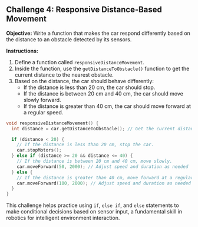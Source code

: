 
## Challenge 4: Responsive Distance-Based Movement
**Objective:** Write a function that makes the car respond differently based on the distance to an obstacle detected by its sensors.

**Instructions:**
1. Define a function called `responsiveDistanceMovement`.
2. Inside the function, use the `getDistanceToObstacle()` function to get the current distance to the nearest obstacle.
3. Based on the distance, the car should behave differently:
   - If the distance is less than 20 cm, the car should stop.
   - If the distance is between 20 cm and 40 cm, the car should move slowly forward.
   - If the distance is greater than 40 cm, the car should move forward at a regular speed.

```cpp
void responsiveDistanceMovement() {
  int distance = car.getDistanceToObstacle(); // Get the current distance

  if (distance < 20) {
    // If the distance is less than 20 cm, stop the car.
    car.stopMotors();
  } else if (distance >= 20 && distance <= 40) {
    // If the distance is between 20 cm and 40 cm, move slowly.
    car.moveForward(50, 2000); // Adjust speed and duration as needed
  } else {
    // If the distance is greater than 40 cm, move forward at a regular speed.
    car.moveForward(100, 2000); // Adjust speed and duration as needed
  }
}
```

This challenge helps practice using `if`, `else if`, and `else` statements to make conditional decisions based on sensor input, a fundamental skill in robotics for intelligent environment interaction.
